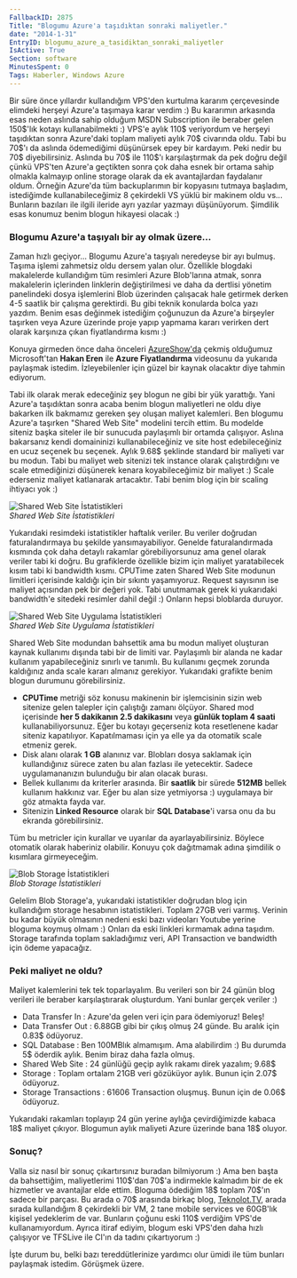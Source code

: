 ```yaml
---
FallbackID: 2875
Title: "Blogumu Azure'a taşıdıktan sonraki maliyetler."
date: "2014-1-31"
EntryID: blogumu_azure_a_tasidiktan_sonraki_maliyetler
IsActive: True
Section: software
MinutesSpent: 0
Tags: Haberler, Windows Azure
---
```

Bir süre önce yıllardır kullandığım VPS'den kurtulma kararım
çerçevesinde elimdeki herşeyi Azure'a taşımaya karar verdim :) Bu
kararımın arkasında esas neden aslında sahip olduğum MSDN Subscription
ile beraber gelen 150\$'lık kotayı kullanabilmekti :) VPS'e aylık 110\$
veriyordum ve herşeyi taşıdıktan sonra Azure'daki toplam maliyeti aylık
70\$ civarında oldu. Tabi bu 70\$'ı da aslında ödemediğimi düşünürsek
epey bir kardayım. Peki nedir bu 70\$ diyebilirsiniz. Aslında bu 70\$
ile 110\$'ı karşılaştırmak da pek doğru değil çünkü VPS'ten Azure'a
geçtikten sonra çok daha esnek bir ortama sahip olmakla kalmayıp online
storage olarak da ek avantajlardan faydalanır oldum. Örneğin Azure'da
tüm backuplarımın bir kopyasını tutmaya başladım, istediğimde
kullanabileceğimiz 8 çekirdekli VS yüklü bir makinem oldu vs... Bunların
bazıları ile ilgili ileride ayrı yazılar yazmayı düşünüyorum. Şimdilik
esas konumuz benim blogun hikayesi olacak :)

### Blogumu Azure'a taşıyalı bir ay olmak üzere...

Zaman hızlı geçiyor... Blogumu Azure'a taşıyalı neredeyse bir ayı
bulmuş. Taşıma işlemi zahmetsiz oldu dersem yalan olur. Özellikle
blogdaki makalelerde kullandığım tüm resimleri Azure Blob'larına atmak,
sonra makalelerin içlerinden linklerin değiştirilmesi ve daha da
dertlisi yönetim panelindeki dosya işlemlerini Blob üzerinden çalışacak
hale getirmek derken 4-5 saatlik bir çalışma gerektirdi. Bu gibi teknik
konularda bolca yazı yazdım. Benim esas değinmek istediğim çoğunuzun da
Azure'a birşeyler taşırken veya Azure üzerinde proje yapıp yapmama
kararı verirken dert olarak karşınıza çıkan fiyatlandırma kısmı :)

Konuya girmeden önce daha önceleri
[AzureShow'da](http://www.azureshow.com) çekmiş olduğumuz Microsoft'tan
**Hakan Eren** ile **Azure Fiyatlandırma** videosunu da yukarıda
paylaşmak istedim. İzleyebilenler için güzel bir kaynak olacaktır diye
tahmin ediyorum.

Tabi ilk olarak merak edeceğiniz şey blogun ne gibi bir yük yarattığı.
Yani Azure'a taşıdıktan sonra acaba benim blogun maliyetleri ne oldu
diye bakarken ilk bakmamız gereken şey oluşan maliyet kalemleri. Ben
blogumu Azure'a taşırken "Shared Web Site" modelini tercih ettim. Bu
modelde siteniz başka siteler ile bir sunucuda paylaşımlı bir ortamda
çalışıyor. Aslına bakarsanız kendi domaininizi kullanabileceğiniz ve
site host edebileceğiniz en ucuz seçenek bu seçenek. Aylık 9.68\$
şeklinde standard bir maliyeti var bu modun. Tabi bu maliyet web
sitenizi tek instance olarak çalıştırdığını ve scale etmediğinizi
düşünerek kenara koyabileceğimiz bir maliyet :) Scale ederseniz maliyet
katlanarak artacaktır. Tabi benim blog için bir scaling ihtiyacı yok :)

![Shared Web Site
İstatistikleri](media/blogumu_azure_a_tasidiktan_sonraki_maliyetler/stat1.gif)\
*Shared Web Site İstatistikleri*

Yukarıdaki resimdeki istatistikler haftalık veriler. Bu veriler doğrudan
faturalandırmaya bu şekilde yansımayabiliyor. Genelde faturalandırmada
kısmında çok daha detaylı rakamlar görebiliyorsunuz ama genel olarak
veriler tabi ki doğru. Bu grafiklerde özellikle bizim için maliyet
yaratabilecek kısım tabi ki bandwidth kısmı. CPUTime zaten Shared Web
Site modunun limitleri içerisinde kaldığı için bir sıkıntı yaşamıyoruz.
Request sayısının ise maliyet açısından pek bir değeri yok. Tabi
unutmamak gerek ki yukarıdaki bandwidth'e sitedeki resimler dahil değil
:) Onların hepsi bloblarda duruyor.

![Shared Web Site Uygulama
İstatistikleri](media/blogumu_azure_a_tasidiktan_sonraki_maliyetler/stat3.gif)\
*Shared Web Site Uygulama İstatistikleri*

Shared Web Site modundan bahsettik ama bu modun maliyet oluşturan kaynak
kullanımı dışında tabi bir de limiti var. Paylaşımlı bir alanda ne kadar
kullanım yapabileceğiniz sınırlı ve tanımlı. Bu kullanımı geçmek zorunda
kaldığınız anda scale kararı almanız gerekiyor. Yukarıdaki grafikte
benim blogun durumunu görebilirsiniz.

-   **CPUTime** metriği söz konusu makinenin bir işlemcisinin sizin web
    sitenize gelen talepler için çalıştığı zamanı ölçüyor. Shared mod
    içerisinde **her 5 dakikanın 2.5 dakikasını** veya **günlük toplam 4
    saati** kullanabiliyorsunuz. Eğer bu kotayı geçerseniz kota
    resetlenene kadar siteniz kapatılıyor. Kapatılmaması için ya elle ya
    da otomatik scale etmeniz gerek.
-   Disk alanı olarak **1 GB** alanınız var. Blobları dosya saklamak
    için kullandığınız sürece zaten bu alan fazlası ile yetecektir.
    Sadece uygulamananızın bulunduğu bir alan olacak burası.
-   Bellek kullanımı da kriterler arasında. Bir **saatlik** bir sürede
    **512MB** bellek kullanım hakkınız var. Eğer bu alan size yetmiyorsa
    :) uygulamaya bir göz atmakta fayda var.
-   Sitenizin **Linked Resource** olarak bir **SQL Database**'i varsa
    onu da bu ekranda görebilirsiniz.

Tüm bu metricler için kurallar ve uyarılar da ayarlayabilirsiniz.
Böylece otomatik olarak haberiniz olabilir. Konuyu çok dağıtmamak adına
şimdilik o kısımlara girmeyeceğim.

![Blob Storage
İstatistikleri](media/blogumu_azure_a_tasidiktan_sonraki_maliyetler/stat2.gif)\
*Blob Storage İstatistikleri*

Gelelim Blob Storage'a, yukarıdaki istatistikler doğrudan blog için
kullandığım storage hesabının istatistikleri. Toplam 27GB veri varmış.
Verinin bu kadar büyük olmasının nedeni eski bazı videoları Youtube
yerine bloguma koymuş olmam :) Onları da eski linkleri kırmamak adına
taşıdım. Storage tarafında toplam sakladığımız veri, API Transaction ve
bandwidth için ödeme yapacağız.

### Peki maliyet ne oldu?

Maliyet kalemlerini tek tek toparlayalım. Bu verileri son bir 24 günün
blog verileri ile beraber karşılaştırarak oluşturdum. Yani bunlar gerçek
veriler :)

-   Data Transfer In : Azure'da gelen veri için para ödemiyoruz! Beleş!
-   Data Transfer Out : 6.88GB gibi bir çıkış olmuş 24 günde. Bu aralık
    için 0.83\$ ödüyoruz.
-   SQL Database : Ben 100MBlık almamışım. Ama alabilirdim :) Bu durumda
    5\$ öderdik aylık. Benim biraz daha fazla olmuş.
-   Shared Web Site : 24 günlüğü geçip aylık rakamı direk yazalım;
    9.68\$
-   Storage : Toplam ortalam 21GB veri gözüküyor aylık. Bunun için
    2.07\$ ödüyoruz.
-   Storage Transactions : 61606 Transaction oluşmuş. Bunun için de
    0.06\$ ödüyoruz.

Yukarıdaki rakamları toplayıp 24 gün yerine aylığa çevirdiğimizde kabaca
18\$ maliyet çıkıyor. Blogumun aylık maliyeti Azure üzerinde bana 18\$
oluyor.

### Sonuç?

Valla siz nasıl bir sonuç çıkartırsınız buradan bilmiyorum :) Ama ben
başta da bahsettiğim, maliyetlerimi 110\$'dan 70\$'a indirmekle kalmadım
bir de ek hizmetler ve avantajlar elde ettim. Bloguma ödediğim 18\$
toplam 70\$'ın sadece bir parçası. Bu arada o 70\$ arasında birkaç blog,
[Teknolot.TV](http://www.teknolot.tv), arada sırada kullandığım 8
çekirdekli bir VM, 2 tane mobile services ve 60GB'lık kişisel yedeklerim
de var. Bunların çoğunu eski 110\$ verdiğim VPS'de kullanamıyordum.
Ayrıca itiraf ediyim, blogum eski VPS'den daha hızlı çalışıyor ve
TFSLive ile CI'ın da tadını çıkartıyorum :)

İşte durum bu, belki bazı tereddütlerinize yardımcı olur ümidi ile tüm
bunları paylaşmak istedim. Görüşmek üzere.


